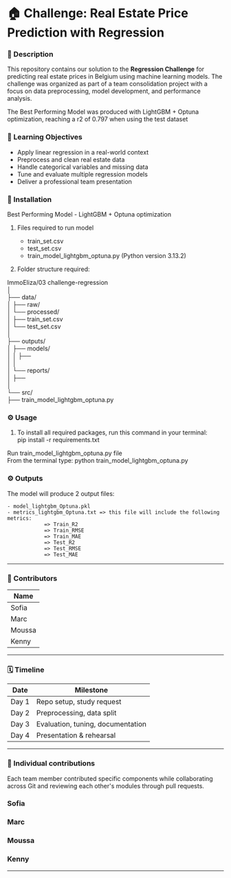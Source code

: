 # 🏠 Challenge: Real Estate Price Prediction with Regression

### 📌 Description
This repository contains our solution to the **Regression Challenge** for predicting real estate prices in Belgium using machine learning models. The challenge was organized as part of a team consolidation project with a focus on data preprocessing, model development, and performance analysis.

The Best Performing Model was produced with LightGBM + Optuna optimization, reaching a r2 of 0.797 when using the test dataset  


### 🧠 Learning Objectives
- Apply linear regression in a real-world context  
- Preprocess and clean real estate data  
- Handle categorical variables and missing data  
- Tune and evaluate multiple regression models  
- Deliver a professional team presentation

### 🚀 Installation

Best Performing Model - LightGBM + Optuna optimization

1) Files required to run model

    - train_set.csv
    - test_set.csv
    - train_model_lightgbm_optuna.py (Python version 3.13.2)

2) Folder structure required:

ImmoEliza/03 challenge-regression  
│  
├── data/  
│   ├── raw/  
│   └── processed/  
│       ├── train_set.csv  
│       └── test_set.csv  
│  
├── outputs/  
│   ├── models/  
│   │   ├──   
│   │  
│   └── reports/  
│             ├──   
│  
└── src/  
    ├── train_model_lightgbm_optuna.py  
  

### ⚙️ Usage

1) To install all required packages, run this command in your terminal:  
pip install -r requirements.txt   
  
Run train_model_lightgbm_optuna.py file  
        From the terminal type: python train_model_lightgbm_optuna.py  
  
### ⚙️ Outputs

The model will produce 2 output files:

    - model_lightgbm_Optuna.pkl
    - metrics_lightgbm_Optuna.txt => this file will include the following metrics:
                => Train_R2
                => Train_RMSE
                => Train_MAE
                => Test_R2
                => Test_RMSE
                => Test_MAE

---

### 👥 Contributors

| Name       |
|------------|
| Sofia      |
| Marc       |  
| Moussa     |  
| Kenny      |

---

### 🗓️ Timeline

| Date        | Milestone                        |
|-------------|----------------------------------|
| Day 1       | Repo setup, study request        |
| Day 2       | Preprocessing, data split        |
| Day 3       | Evaluation, tuning, documentation|
| Day 4       | Presentation & rehearsal         |

---

### 🧩 Individual contributions
Each team member contributed specific components while collaborating across Git and reviewing each other's modules through pull requests.  
### Sofia  
  
### Marc  



### Moussa  

### Kenny  

---

